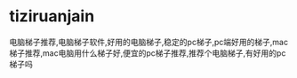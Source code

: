 # tiziruanjain
电脑梯子推荐,电脑梯子软件,好用的电脑梯子,稳定的pc梯子,pc端好用的梯子,mac梯子推荐,mac电脑用什么梯子好,便宜的pc梯子推荐,推荐个电脑梯子,有好用的pc梯子吗
